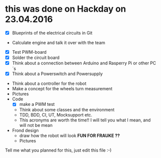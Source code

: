 # this was done on Hackday on 23.04.2016


  - [x] Blueprints of the electrical circuits in Git
  * Calculate engine and talk it over with the team
  - [x] Test PWM-board
  - [x] Solder the circuit board
  - [x] Think about a connection between Arduino and Rasperry Pi or other PC´s
  - [x] Think about a Powerswitch and Powersupply
  * Think about a controller for the robot
  * Make a concept for the wheels turn measurement
  * Pictures
* Code
  - [x] make a PWM test
  * Think about some classes and the environment 
  * TDD, BDD, CI, UT, Mocksupport etc. 
  * This acronyms are worth the time!! I will tell you what I mean, and will not be mean
* Frond design 
  * draw how the robot will look __FUN FOR FRAUKE ??__
  * Pictures 

Tell me what you planned for this, just edit this file :-)
